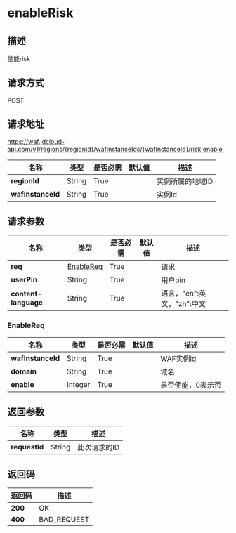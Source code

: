 # enableRisk


## 描述
使能risk

## 请求方式
POST

## 请求地址
https://waf.jdcloud-api.com/v1/regions/{regionId}/wafInstanceIds/{wafInstanceId}/risk:enable

|名称|类型|是否必需|默认值|描述|
|---|---|---|---|---|
|**regionId**|String|True| |实例所属的地域ID|
|**wafInstanceId**|String|True| |实例Id|

## 请求参数
|名称|类型|是否必需|默认值|描述|
|---|---|---|---|---|
|**req**|[EnableReq](enablerisk#enablereq)|True| |请求|
|**userPin**|String|True| |用户pin|
|**content-language**|String|True| |语言，"en":英文，"zh":中文|

### <div id="enablereq">EnableReq</div>
|名称|类型|是否必需|默认值|描述|
|---|---|---|---|---|
|**wafInstanceId**|String|True| |WAF实例id|
|**domain**|String|True| |域名|
|**enable**|Integer|True| |是否使能，0表示否|

## 返回参数
|名称|类型|描述|
|---|---|---|
|**requestId**|String|此次请求的ID|


## 返回码
|返回码|描述|
|---|---|
|**200**|OK|
|**400**|BAD_REQUEST|
